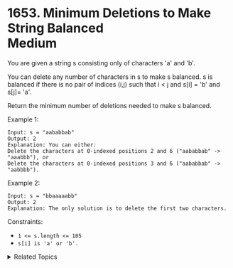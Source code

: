 # 1653. Minimum Deletions to Make String Balanced<br> Medium

You are given a string s consisting only of characters 'a' and 'b'​​​​.

You can delete any number of characters in s to make s balanced. s is balanced if there is no pair of indices (i,j) such that i < j and s[i] = 'b' and s[j]= 'a'.

Return the minimum number of deletions needed to make s balanced.

Example 1:

```
Input: s = "aababbab"
Output: 2
Explanation: You can either:
Delete the characters at 0-indexed positions 2 and 6 ("aababbab" -> "aaabbb"), or
Delete the characters at 0-indexed positions 3 and 6 ("aababbab" -> "aabbbb").
```

Example 2:

```
Input: s = "bbaaaaabb"
Output: 2
Explanation: The only solution is to delete the first two characters.
```

Constraints:

- `1 <= s.length <= 105`
- `s[i] is 'a' or 'b'​​.`

<details>

<summary> Related Topics </summary>

-   `String`
-   `Greedy`

</details>
